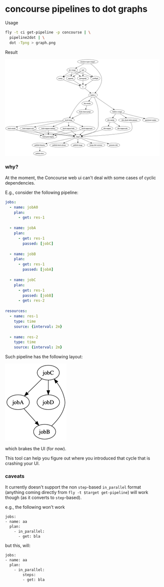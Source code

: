 # concourse pipelines to dot graphs

Usage

```bash
fly -t ci get-pipeline -p concourse | \
  pipeline2dot | \
  dot -Tpng > graph.png
```

Result

![](./graph.png)


### why?

At the moment, the Concourse web ui can't deal with some cases of cyclic dependencies.


E.g., consider the following pipeline:

```yaml
jobs:
  - name: jobA0
    plan:
      - get: res-1

  - name: jobA
    plan:
      - get: res-1
        passed: [jobC]

  - name: jobB
    plan:
      - get: res-1
        passed: [jobA]

  - name: jobC
    plan:
      - get: res-1
        passed: [jobB]
      - get: res-2

resources:
  - name: res-1
    type: time
    source: {interval: 2m}

  - name: res-2
    type: time
    source: {interval: 2m}
```

Such pipeline has the following layout:

![](./samples/long-cycle.yml.png)

which brakes the UI (for now).


This tool can help you figure out where you introduced that cycle that is crashing your UI.


### caveats

It currently doesn't support the non `step`-based `in_parallel` format
(anything coming directly from `fly -t $target get-pipeline`) will work though
(as it converts to `step`-based).

e.g., the following won't work

```
jobs:
- name: aa
  plan:
    - in_parallel:
      - get: bla
```

but this, will:


```
jobs:
- name: aa
  plan:
    - in_parallel:
        steps:
        - get: bla
```

